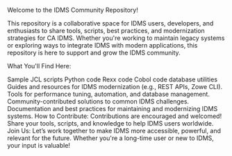 Welcome to the IDMS Community Repository!

This repository is a collaborative space for IDMS users, developers, and enthusiasts to share tools, scripts, best practices, and modernization strategies for CA IDMS. Whether you're working to maintain legacy systems or exploring ways to integrate IDMS with modern applications, this repository is here to support and grow the IDMS community.

What You'll Find Here:

Sample JCL scripts
Python code
Rexx code
Cobol code
database utilities
Guides and resources for IDMS modernization (e.g., REST APIs, Zowe CLI).
Tools for performance tuning, automation, and database management.
Community-contributed solutions to common IDMS challenges.
Documentation and best practices for maintaining and modernizing IDMS systems.
How to Contribute: Contributions are encouraged and welcomed! Share your tools, scripts, and knowledge to help IDMS users worldwide.
Join Us: Let’s work together to make IDMS more accessible, powerful, and relevant for the future. Whether you're a long-time user or new to IDMS, your input is valuable!
